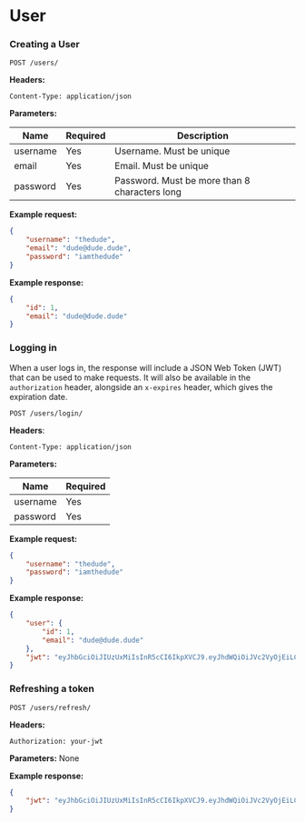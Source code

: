 # User

### Creating a User

`POST /users/`

**Headers:**

`Content-Type: application/json`

**Parameters:**

|**Name**|**Required**|**Description**|
| -------- | ---------- | ------------- |
| username | Yes        | Username. Must be unique |
| email    | Yes        | Email. Must be unique |
| password | Yes        | Password. Must be more than 8 characters long |

**Example request:**

```json
{
	"username": "thedude",
	"email": "dude@dude.dude",
	"password": "iamthedude"
}
```

**Example response:**

```json
{
    "id": 1,
    "email": "dude@dude.dude"
}
```

### Logging in

When a user logs in, the response will include a JSON Web Token (JWT) that can be used to make requests. It will also be available in the `authorization` header, alongside an `x-expires` header, which gives the expiration date.

`POST /users/login/`

**Headers**:

`Content-Type: application/json`

**Parameters:**

|**Name**|**Required**|
| -------- | ---------- |
| username | Yes        |
| password | Yes        |

**Example request:**

```json
{
	"username": "thedude",
	"password": "iamthedude"
}
```

**Example response:**

```json
{
    "user": {
        "id": 1,
        "email": "dude@dude.dude"
    },
    "jwt": "eyJhbGciOiJIUzUxMiIsInR5cCI6IkpXVCJ9.eyJhdWQiOiJVc2VyOjEiLCJleHAiOjE1MDEwMzY5OTUsImlhdCI6MTUwMDk1MDU5NSwiaXNzIjoiQVBJIiwianRpIjoiZWIxYWIzYmItMDZhNi00MjI5LWI1ZDUtZTUxM2JlMTJlYTU0IiwicGVtIjp7fSwic3ViIjoiVXNlcjoxIiwidHlwIjoiYWNjZXNzIn0.AvyI2nd9YjGRydRgsGpg6sdGeu3FA373rvef6HU7z0bMXhua6B06OedPYmLFcwiQZG2PioJ_dsq7eSCpFnHAtQ"
}
```

### Refreshing a token

`POST /users/refresh/`

**Headers:**

`Authorization: your-jwt`

**Parameters:**
None

**Example response:**
```json
{
    "jwt": "eyJhbGciOiJIUzUxMiIsInR5cCI6IkpXVCJ9.eyJhdWQiOiJVc2VyOjEiLCJleHAiOjE1MDEwMzc1NzYsImlhdCI6MTUwMDk1MTE3NiwiaXNzIjoiQVBJIiwianRpIjoiMGIxMGJkZjYtYmE0NC00M2I3LWE2YzQtZTYwMWFmNzIzZWVmIiwibmJmIjoxNTAwOTUxMTc1LCJwZW0iOnt9LCJzdWIiOiJVc2VyOjEiLCJ0eXAiOiJhY2Nlc3MifQ.PJe85H6XL0bZKo12VkpMkjuibP_K4jsEnl0y7JIjgwC4y5Ce8UI8yW2jy5D90vYbp6xm6h9C30PI8nf7dSrrJQ"
}
```
